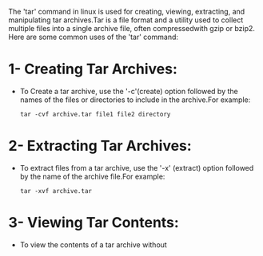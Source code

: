 The 'tar' command in linux is used for creating, viewing, extracting, and manipulating tar archives.Tar is a file format and a utility used to collect multiple files into a single archive file, often compressedwith gzip or bzip2. Here are some common uses of the 'tar' command:
# 1- Creating Tar Archives:
  - To Create a tar archive, use the '-c'(create) option followed by the names of the files or directories to include in the archive.For example:
    ```
    tar -cvf archive.tar file1 file2 directory
    ```
# 2- Extracting Tar Archives:
  - To extract files from a tar archive, use the '-x' (extract) option followed by the name of the archive file.For example:
    ```
    tar -xvf archive.tar
    ```
# 3- Viewing Tar Contents:
  - To view the contents of a tar archive without
